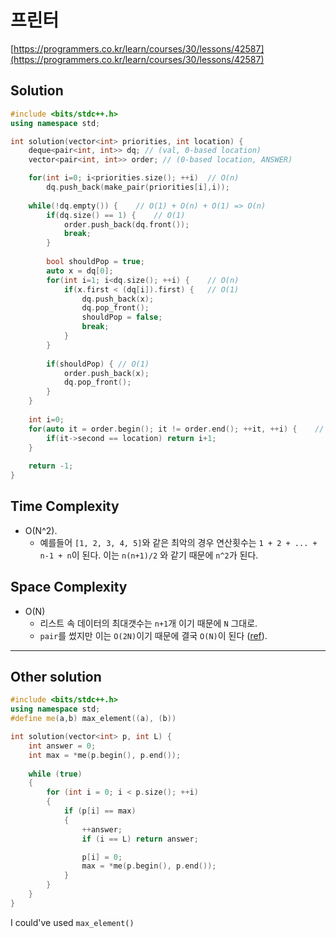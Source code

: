 # 프린터

[https://programmers.co.kr/learn/courses/30/lessons/42587](https://programmers.co.kr/learn/courses/30/lessons/42587)

## Solution
```cpp
#include <bits/stdc++.h>
using namespace std;

int solution(vector<int> priorities, int location) {
    deque<pair<int, int>> dq; // (val, 0-based location)
    vector<pair<int, int>> order; // (0-based location, ANSWER)

    for(int i=0; i<priorities.size(); ++i)  // O(n) 
        dq.push_back(make_pair(priorities[i],i));
    
    while(!dq.empty()) {    // O(1) + O(n) + O(1) => O(n)  
        if(dq.size() == 1) {    // O(1)
            order.push_back(dq.front());
            break;
        }
        
        bool shouldPop = true;
        auto x = dq[0];
        for(int i=1; i<dq.size(); ++i) {    // O(n)
            if(x.first < (dq[i]).first) {   // O(1)
                dq.push_back(x);
                dq.pop_front();
                shouldPop = false;
                break;
            }
        }
        
        if(shouldPop) { // O(1)
            order.push_back(x);
            dq.pop_front();
        }
    }
    
    int i=0;
    for(auto it = order.begin(); it != order.end(); ++it, ++i) {    // O(n)
        if(it->second == location) return i+1;
    }
    
    return -1;
}
```

## Time Complexity
- O(N^2).
  - 예를들어 `[1, 2, 3, 4, 5]`와 같은 최악의 경우 연산횟수는 `1 + 2 + ... + n-1 + n`이 된다. 이는 `n(n+1)/2` 와 같기 때문에 `n^2`가 된다.

## Space Complexity
- O(N)
  - 리스트 속 데이터의 최대갯수는 `n+1`개 이기 때문에 `N` 그대로.
  - `pair`를 썼지만 이는 `O(2N)`이기 때문에 결국 `O(N)`이 된다 ([ref](https://stackoverflow.com/questions/56134826/space-complexity-of-an-array-of-pairs)).

---

## Other solution
```cpp
#include <bits/stdc++.h>
using namespace std;
#define me(a,b) max_element((a), (b))

int solution(vector<int> p, int L) {
    int answer = 0;
    int max = *me(p.begin(), p.end());
    
    while (true)
    {
        for (int i = 0; i < p.size(); ++i)
        {
            if (p[i] == max)
            {
                ++answer;
                if (i == L) return answer;

                p[i] = 0;
                max = *me(p.begin(), p.end());
            }
        }
    }
}
```

I could've used `max_element()`
